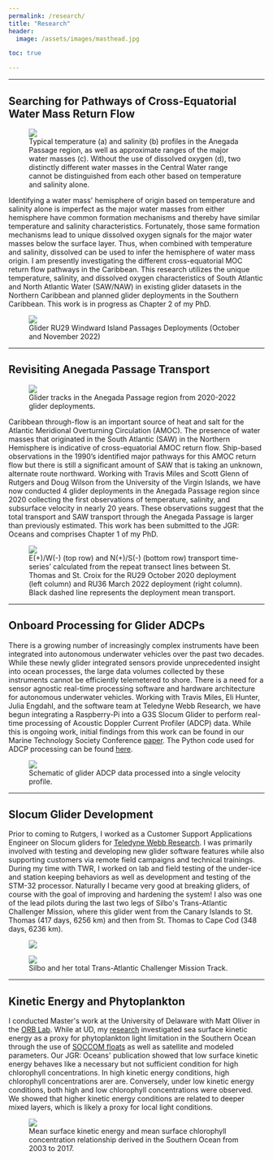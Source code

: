 ```yaml
---
permalink: /research/
title: "Research"
header:
  image: /assets/images/masthead.jpg

toc: true

---
```



---
## Searching for Pathways of Cross-Equatorial Water Mass Return Flow
<figure >
    <img src="/assets/images/Anegada_T_S_O2.png">
    <figcaption> Typical temperature (a) and salinity (b) profiles in the Anegada Passage region, as well as approximate ranges of the major water masses (c). Without the use of dissolved oxygen (d), two distinctly different water masses in the Central Water range cannot be distinguished from each other based on temperature and salinity alone. </figcaption>
</figure>

Identifying a water mass' hemisphere of origin based on temperature and salinity alone is imperfect as the major water masses from either hemisphere have common formation mechanisms and thereby have similar temperature and salinity characteristics. Fortunately, those same formation mechanisms lead to unique dissolved oxygen signals for the major water masses below the surface layer. Thus, when combined with temperature and salinity, dissolved can be used to infer the hemisphere of water mass origin. I am presently investigating the different cross-equatorial MOC return flow pathways in the Caribbean. This research utilizes the unique temperature, salinity, and dissolved oxygen characteristics of South Atlantic and North Atlantic Water (SAW/NAW) in existing glider datasets in the Northern Caribbean and planned glider deployments in the Southern Caribbean. This work is in progress as Chapter 2 of my PhD.

<figure >
    <img src="/assets/images/Anegada_T_S_O2.png">
    <figcaption> Glider RU29 Windward Island Passages Deployments (October and November 2022) </figcaption>
</figure>

---
## Revisiting Anegada Passage Transport
<figure >
    <img src="/assets/images/Anegada_Map.png">
    <figcaption> Glider tracks in the Anegada Passage region from 2020-2022 glider deployments. </figcaption>
</figure>

Caribbean through-flow is an important source of heat and salt for the Atlantic Meridional Overturning Circulation (AMOC). The presence of water masses that originated in the South Atlantic (SAW) in the Northern Hemisphere is indicative of cross-equatorial AMOC return flow. Ship-based observations in the 1990’s identified major pathways for this AMOC return flow but there is still a significant amount of SAW that is taking an unknown, alternate route northward. Working with Travis Miles and Scott Glenn of Rutgers and Doug Wilson from the University of the Virgin Islands, we have now conducted 4 glider deployments in the Anegada Passage region since 2020 collecting the first observations of temperature, salinity, and subsurface velocity in nearly 20 years. These observations suggest that the total transport and SAW transport through the Anegada Passage is larger than previously estimated. This work has been submitted to the JGR: Oceans and comprises Chapter 1 of my PhD.

<figure >
    <img src="/assets/images/Anegada_Transport.png">
    <figcaption> E(+)/W(-) (top row) and N(+)/S(-) (bottom row) transport time-series’ calculated from the repeat transect lines between St. Thomas and St. Croix for the RU29 October 2020 deployment (left column) and RU36 March 2022 deployment (right column). Black dashed line represents the deployment mean transport. </figcaption>
</figure>

---
## Onboard Processing for Glider ADCPs
There is a growing number of increasingly complex instruments have been integrated into autonomous underwater vehicles over the past two decades. While  these newly glider integrated sensors provide unprecedented insight into ocean processes, the large data volumes collected by these instruments cannot be efficiently telemetered to shore. There is a need for a sensor agnostic real-time processing software and hardware architecture for autonomous underwater vehicles. Working with Travis Miles, Eli Hunter, Julia Engdahl, and the software team at Teledyne Webb Research, we have begun integrating a Raspberry-Pi into a G3S Slocum Glider to perform real-time processing of Acoustic Doppler Current Profiler (ADCP) data. While this is ongoing work, initial findings from this work can be found in our Marine Technology Society Conference [paper](https://ieeexplore.ieee.org/document/9705895). The Python code used for ADCP processing can be found [here](https://github.com/JGradone/Glider_ADCP_Real_Time_Processing).
<figure >
    <img src="/assets/images/glider_adcp.png">
    <figcaption> Schematic of glider ADCP data processed into a single velocity profile. </figcaption>
</figure>

---
## Slocum Glider Development
Prior to coming to Rutgers, I worked as a Customer Support Applications Engineer on Slocum gliders for [Teledyne Webb Research](http://www.teledynemarine.com/webb-research/). I was primarily involved with testing and developing new glider software features while also supporting customers via remote field campaigns and technical trainings. During my time with TWR, I worked on lab and field testing of the under-ice and station keeping behaviors as well as development and testing of the STM-32 processor. Naturally I became very good at breaking gliders, of course with the goal of improving and hardening the system! I also was one of the lead pilots during the last two legs of Silbo's Trans-Atlantic Challenger Mission, where this glider went from the Canary Islands to St. Thomas (417 days, 6256 km) and then from St. Thomas to Cape Cod (348 days, 6236 km).

<figure >
    <img src="/assets/images/silbo.jpg">
</figure>

<figure >
    <img src="/assets/images/silbo_track.jpg">
    <figcaption> Silbo and her total Trans-Atlantic Challenger Mission Track. </figcaption>
</figure>
  

---
## Kinetic Energy and Phytoplankton
I conducted Master's work at the University of Delaware with Matt Oliver in the [ORB Lab](https://sites.udel.edu/ceoe-moliver/). While at UD, my [research](https://agupubs.onlinelibrary.wiley.com/doi/abs/10.1029/2019JC015646) investigated sea surface kinetic energy as a proxy for phytoplankton light limitation in the Southern Ocean through the use of [SOCCOM floats](https://soccom.princeton.edu/) as well as satellite and modeled parameters. Our JGR: Oceans' publication showed that low surface kinetic energy behaves like a necessary but not sufficient condition for high chlorophyll concentrations. In high kinetic energy conditions, high chlorophyll concentrations arer are. Conversely, under low kinetic energy conditions, both high and low chlorophyll concentrations were observed. We showed that higher kinetic energy conditions are related to deeper mixed layers, which is likely a proxy for local light conditions.
<figure >
    <img src="/assets/images/MKE_CHL_HOCKEY_STICK.png">
    <figcaption> Mean surface kinetic energy and mean surface chlorophyll concentration relationship derived in the Southern Ocean from 2003 to 2017. </figcaption>
</figure>

